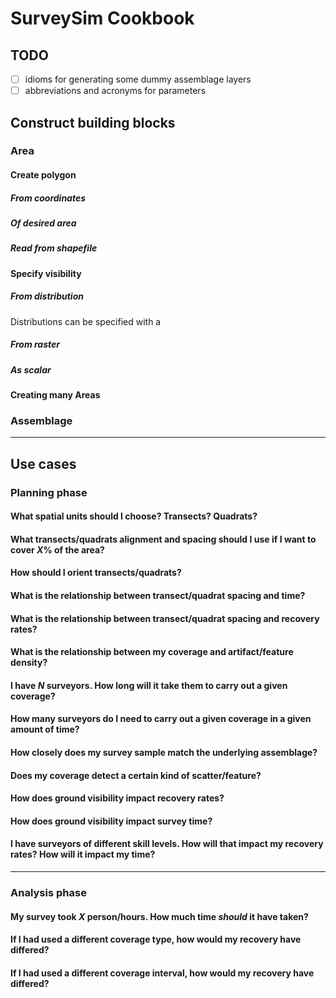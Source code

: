 # SurveySim Cookbook

## TODO
- [ ] idioms for generating some dummy assemblage layers
- [ ] abbreviations and acronyms for parameters

## Construct building blocks

### Area

#### Create polygon

##### From coordinates

##### Of desired area

##### Read from shapefile

#### Specify visibility

##### From distribution
Distributions can be specified with a 

##### From raster

##### As scalar

#### Creating many Areas




### Assemblage

<hr>

## Use cases

### Planning phase

#### What spatial units should I choose? Transects? Quadrats?


#### What transects/quadrats alignment and spacing should I use if I want to cover *X*% of the area?


#### How should I orient transects/quadrats?


#### What is the relationship between transect/quadrat spacing and time?


#### What is the relationship between transect/quadrat spacing and recovery rates?


#### What is the relationship between my coverage and artifact/feature density?


#### I have *N* surveyors. How long will it take them to carry out a given coverage?


#### How many surveyors do I need to carry out a given coverage in a given amount of time?


#### How closely does my survey sample match the underlying assemblage?


#### Does my coverage detect a certain kind of scatter/feature?


#### How does ground visibility impact recovery rates?


#### How does ground visibility impact survey time?


#### I have surveyors of different skill levels. How will that impact my recovery rates? How will it impact my time?


<hr>

### Analysis phase

#### My survey took *X* person/hours. How much time *should* it have taken?


#### If I had used a different coverage type, how would my recovery have differed?


#### If I had used a different coverage interval, how would my recovery have differed?




